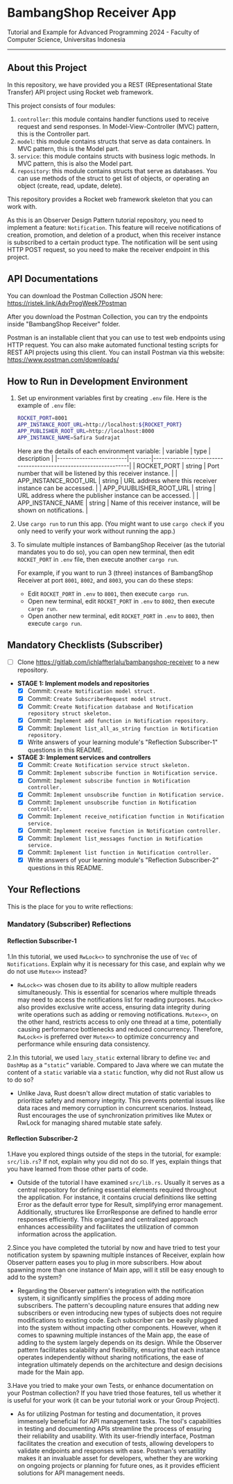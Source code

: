 # BambangShop Receiver App
Tutorial and Example for Advanced Programming 2024 - Faculty of Computer Science, Universitas Indonesia

---

## About this Project
In this repository, we have provided you a REST (REpresentational State Transfer) API project using Rocket web framework.

This project consists of four modules:
1.  `controller`: this module contains handler functions used to receive request and send responses.
    In Model-View-Controller (MVC) pattern, this is the Controller part.
2.  `model`: this module contains structs that serve as data containers.
    In MVC pattern, this is the Model part.
3.  `service`: this module contains structs with business logic methods.
    In MVC pattern, this is also the Model part.
4.  `repository`: this module contains structs that serve as databases.
    You can use methods of the struct to get list of objects, or operating an object (create, read, update, delete).

This repository provides a Rocket web framework skeleton that you can work with.

As this is an Observer Design Pattern tutorial repository, you need to implement a feature: `Notification`.
This feature will receive notifications of creation, promotion, and deletion of a product, when this receiver instance is subscribed to a certain product type.
The notification will be sent using HTTP POST request, so you need to make the receiver endpoint in this project.

## API Documentations

You can download the Postman Collection JSON here: https://ristek.link/AdvProgWeek7Postman

After you download the Postman Collection, you can try the endpoints inside "BambangShop Receiver" folder.

Postman is an installable client that you can use to test web endpoints using HTTP request.
You can also make automated functional testing scripts for REST API projects using this client.
You can install Postman via this website: https://www.postman.com/downloads/

## How to Run in Development Environment
1.  Set up environment variables first by creating `.env` file.
    Here is the example of `.env` file:
    ```bash
    ROCKET_PORT=8001
    APP_INSTANCE_ROOT_URL=http://localhost:${ROCKET_PORT}
    APP_PUBLISHER_ROOT_URL=http://localhost:8000
    APP_INSTANCE_NAME=Safira Sudrajat
    ```
    Here are the details of each environment variable:
    | variable                | type   | description                                                     |
    |-------------------------|--------|-----------------------------------------------------------------|
    | ROCKET_PORT             | string | Port number that will be listened by this receiver instance.    |
    | APP_INSTANCE_ROOT_URL   | string | URL address where this receiver instance can be accessed.       |
    | APP_PUUBLISHER_ROOT_URL | string | URL address where the publisher instance can be accessed.       |
    | APP_INSTANCE_NAME       | string | Name of this receiver instance, will be shown on notifications. |
2.  Use `cargo run` to run this app.
    (You might want to use `cargo check` if you only need to verify your work without running the app.)
3.  To simulate multiple instances of BambangShop Receiver (as the tutorial mandates you to do so),
    you can open new terminal, then edit `ROCKET_PORT` in `.env` file, then execute another `cargo run`.

    For example, if you want to run 3 (three) instances of BambangShop Receiver at port `8001`, `8002`, and `8003`, you can do these steps:
    -   Edit `ROCKET_PORT` in `.env` to `8001`, then execute `cargo run`.
    -   Open new terminal, edit `ROCKET_PORT` in `.env` to `8002`, then execute `cargo run`.
    -   Open another new terminal, edit `ROCKET_PORT` in `.env` to `8003`, then execute `cargo run`.

## Mandatory Checklists (Subscriber)
-   [ ] Clone https://gitlab.com/ichlaffterlalu/bambangshop-receiver to a new repository.
-   **STAGE 1: Implement models and repositories**
    -   [x] Commit: `Create Notification model struct.`
    -   [x] Commit: `Create SubscriberRequest model struct.`
    -   [x] Commit: `Create Notification database and Notification repository struct skeleton.`
    -   [x] Commit: `Implement add function in Notification repository.`
    -   [x] Commit: `Implement list_all_as_string function in Notification repository.`
    -   [x] Write answers of your learning module's "Reflection Subscriber-1" questions in this README.
-   **STAGE 3: Implement services and controllers**
    -   [x] Commit: `Create Notification service struct skeleton.`
    -   [x] Commit: `Implement subscribe function in Notification service.`
    -   [x] Commit: `Implement subscribe function in Notification controller.`
    -   [x] Commit: `Implement unsubscribe function in Notification service.`
    -   [x] Commit: `Implement unsubscribe function in Notification controller.`
    -   [x] Commit: `Implement receive_notification function in Notification service.`
    -   [x] Commit: `Implement receive function in Notification controller.`
    -   [x] Commit: `Implement list_messages function in Notification service.`
    -   [x] Commit: `Implement list function in Notification controller.`
    -   [x] Write answers of your learning module's "Reflection Subscriber-2" questions in this README.

## Your Reflections
This is the place for you to write reflections:

### Mandatory (Subscriber) Reflections

#### Reflection Subscriber-1
1.In this tutorial, we used `RwLock<>` to synchronise the use of `Vec` of `Notifications`. Explain why it is necessary for this case, and explain why we do not use `Mutex<>` instead?
+ `RwLock<>` was chosen due to its ability to allow multiple readers simultaneously. This is essential for scenarios where multiple threads may need to access the notifications list for reading purposes. `RwLock<>` also provides exclusive write access, ensuring data integrity during write operations such as adding or removing notifications. `Mutex<>`, on the other hand, restricts access to only one thread at a time, potentially causing performance bottlenecks and reduced concurrency. Therefore, `RwLock<>` is preferred over `Mutex<>` to optimize concurrency and performance while ensuring data consistency.

2.In this tutorial, we used `lazy_static` external library to define `Vec` and `DashMap` as a `“static”` variable. Compared to Java where we can mutate the content of a `static` variable via a `static` function, why did not Rust allow us to do so?
+ Unlike Java, Rust doesn't allow direct mutation of static variables to prioritize safety and memory integrity. This prevents potential issues like data races and memory corruption in concurrent scenarios. Instead, Rust encourages the use of synchronization primitives like Mutex or RwLock for managing shared mutable state safely.
#### Reflection Subscriber-2
1.Have you explored things outside of the steps in the tutorial, for example: `src/lib.rs`? If not, explain why you did not do so. If yes, explain things that you have learned from those other parts of code.
+ Outside of the tutorial I have examined `src/lib.rs`. Usually it serves as a central repository for defining essential elements required throughout the application. For instance, it contains crucial definitions like setting Error as the default error type for Result, simplifying error management. Additionally, structures like ErrorResponse are defined to handle error responses efficiently. This organized and centralized approach enhances accessibility and facilitates the utilization of common information across the application.


2.Since you have completed the tutorial by now and have tried to test your notification system by spawning multiple instances of Receiver, explain how Observer pattern eases you to plug in more subscribers. How about spawning more than one instance of Main app, will it still be easy enough to add to the system?
+ Regarding the Observer pattern's integration with the notification system, it significantly simplifies the process of adding more subscribers. The pattern's decoupling nature ensures that adding new subscribers or even introducing new types of subjects does not require modifications to existing code. Each subscriber can be easily plugged into the system without impacting other components. However, when it comes to spawning multiple instances of the Main app, the ease of adding to the system largely depends on its design. While the Observer pattern facilitates scalability and flexibility, ensuring that each instance operates independently without sharing notifications, the ease of integration ultimately depends on the architecture and design decisions made for the Main app.

3.Have you tried to make your own Tests, or enhance documentation on your Postman collection? If you have tried those features, tell us whether it is useful for your work (it can be your tutorial work or your Group Project).
+ As for utilizing Postman for testing and documentation, it proves immensely beneficial for API management tasks. The tool's capabilities in testing and documenting APIs streamline the process of ensuring their reliability and usability. With its user-friendly interface, Postman facilitates the creation and execution of tests, allowing developers to validate endpoints and responses with ease. Postman's versatility makes it an invaluable asset for developers, whether they are working on ongoing projects or planning for future ones, as it provides efficient solutions for API management needs.
